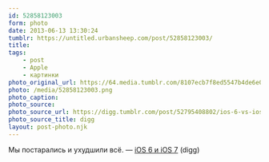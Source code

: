 ```yaml
---
id: 52858123003
form: photo
date: 2013-06-13 13:30:24
tumblr: https://untitled.urbansheep.com/post/52858123003/
title:
tags:
    - post
    - Apple
    - картинки
photo_original_url: https://64.media.tumblr.com/8107ecb7f8ed5547b4de6e0bcef53548/tumblr_moaff4PPp41ruw1vso1_1280.png
photo: /media/52858123003.png
photo_caption: 
photo_source:
photo_source_url: https://digg.tumblr.com/post/52795408802/ios-6-vs-ios-7
photo_source_title: digg
layout: post-photo.njk
---
```


<p>Мы постарались и ухудшили всё. — <a href="http://digg.tumblr.com/post/52795408802/ios-6-vs-ios-7" class="tumblr_blog">iOS 6 и iOS 7</a> (digg)</p>
